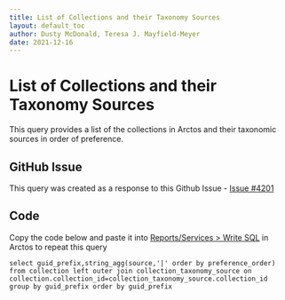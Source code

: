 ```yaml
---
title: List of Collections and their Taxonomy Sources
layout: default_toc
author: Dusty McDonald, Teresa J. Mayfield-Meyer
date: 2021-12-16
---
```

# List of Collections and their Taxonomy Sources

This query provides a list of the collections in Arctos and their taxonomic sources in order of preference.

## GitHub Issue
This query was created as a response to this Github Issue - <a href="https://github.com/ArctosDB/arctos/issues/4201" target="_blank">Issue #4201</a>

## Code
Copy the code below and paste it into <a href="https://arctos.database.museum/tools/userSQL.cfm" target="_blank">Reports/Services > Write SQL</a> in Arctos to repeat this query

```select guid_prefix,string_agg(source,'|' order by preference_order) from collection left outer join collection_taxonomy_source on collection.collection_id=collection_taxonomy_source.collection_id group by guid_prefix order by guid_prefix```
